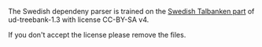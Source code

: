 The Swedish dependeny parser is trained on the [Swedish Talbanken part](https://github.com/UniversalDependencies/UD_Swedish "Talbanken (Einarsson, 1976)") of ud-treebank-1.3 with license CC-BY-SA v4.

If you don't accept the license please remove the files.

